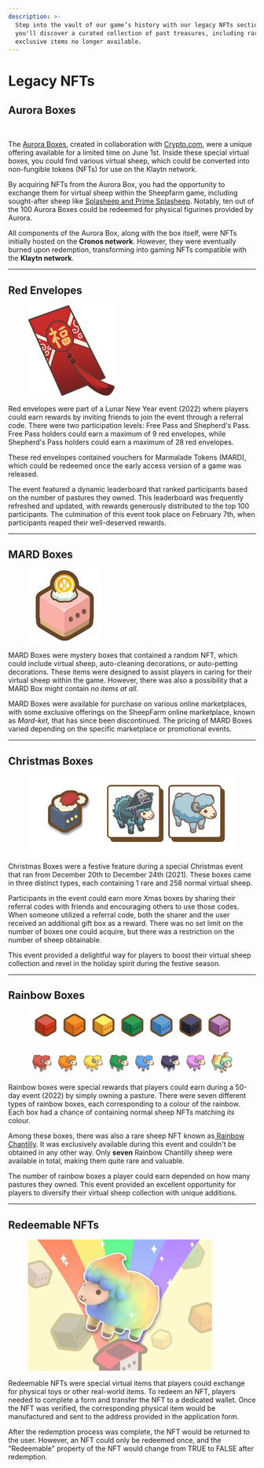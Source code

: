 ```yaml
---
description: >-
  Step into the vault of our game’s history with our legacy NFTs section where
  you'll discover a curated collection of past treasures, including rare and
  exclusive items no longer available.
---
```


# Legacy NFTs

##

## Aurora Boxes

<figure><img src="../.gitbook/assets/Aurora Box Gif.gif" alt="" width="150"><figcaption></figcaption></figure>

The [Aurora Boxes](https://twitter.com/i/status/1531969828382449664), created in collaboration with [Crypto.com](https://crypto.com/nft/drops-event/0342ddc847e381f0c45f2dbb536df233?tab=info), were a unique offering available for a limited time on June 1st. Inside these special virtual boxes, you could find various virtual sheep, which could be converted into non-fungible tokens (NFTs) for use on the Klaytn network.



By acquiring NFTs from the Aurora Box, you had the opportunity to exchange them for virtual sheep within the Sheepfarm game, including sought-after sheep like [Splasheep and Prime Splasheep](https://twitter.com/i/status/1526831766316535808). Notably, ten out of the 100 Aurora Boxes could be redeemed for physical figurines provided by Aurora.



All components of the Aurora Box, along with the box itself, were NFTs initially hosted on the **Cronos network**. However, they were eventually burned upon redemption, transforming into gaming NFTs compatible with the **Klaytn network**.



***

## Red Envelopes

<figure><img src="../.gitbook/assets/1_KhuAuEzsmhTPYPRA7oZPEA.webp" alt="" width="177"><figcaption></figcaption></figure>

Red envelopes were part of a Lunar New Year event (2022) where players could earn rewards by inviting friends to join the event through a referral code. There were two participation levels: Free Pass and Shepherd's Pass. Free Pass holders could earn a maximum of 9 red envelopes, while Shepherd's Pass holders could earn a maximum of 28 red envelopes.



These red envelopes contained vouchers for Marmalade Tokens (MARD), which could be redeemed once the early access version of a game was released.



The event featured a dynamic leaderboard that ranked participants based on the number of pastures they owned. This leaderboard was frequently refreshed and updated, with rewards generously distributed to the top 100 participants. The culmination of this event took place on February 7th, when participants reaped their well-deserved rewards.



***

## MARD Boxes

<figure><img src="../.gitbook/assets/ic_mard-box00_03_2022.png" alt=""><figcaption></figcaption></figure>

MARD Boxes were mystery boxes that contained a random NFT, which could include virtual sheep, auto-cleaning decorations, or auto-petting decorations. These items were designed to assist players in caring for their virtual sheep within the game. However, there was also a possibility that a MARD Box might contain _no items at all_.



MARD Boxes were available for purchase on various online marketplaces, with some exclusive offerings on the SheepFarm online marketplace, known as _Mard-ket,_ that has since been discontinued. The pricing of MARD Boxes varied depending on the specific marketplace or promotional events.



***

## Christmas Boxes

<figure><img src="../.gitbook/assets/1_kyEBV3ixJhdfFv9MGgPJ2w.webp" alt="" width="452"><figcaption></figcaption></figure>

Christmas Boxes were a festive feature during a special Christmas event that ran from December 20th to December 24th (2021). These boxes came in three distinct types, each containing 1 rare and 258 normal virtual sheep.



Participants in the event could earn more Xmas boxes by sharing their referral codes with friends and encouraging others to use those codes. When someone utilized a referral code, both the sharer and the user received an additional gift box as a reward. There was no set limit on the number of boxes one could acquire, but there was a restriction on the number of sheep obtainable.



This event provided a delightful way for players to boost their virtual sheep collection and revel in the holiday spirit during the festive season.



***

## Rainbow Boxes

<figure><img src="../.gitbook/assets/1_SlkNWLlWX0OTjpodLEnpzw.webp" alt=""><figcaption></figcaption></figure>

<figure><img src="../.gitbook/assets/1_EUYf9ocZUw6Bb2MGk2GPDA.webp" alt=""><figcaption></figcaption></figure>

Rainbow boxes were special rewards that players could earn during a 50-day event (2022) by simply owning a pasture. There were seven different types of rainbow boxes, each corresponding to a colour of the rainbow. Each box had a chance of containing normal sheep NFTs matching its colour.



Among these boxes, there was also a rare sheep NFT known as[ Rainbow Chantilly](../gameplay/sheep/). It was exclusively available during this event and couldn't be obtained in any other way. Only **seven** Rainbow Chantilly sheep were available in total, making them quite rare and valuable.



The number of rainbow boxes a player could earn depended on how many pastures they owned. This event provided an excellent opportunity for players to diversify their virtual sheep collection with unique additions.



***

## Redeemable NFTs

<figure><img src="../.gitbook/assets/Untitled (4).png" alt="" width="375"><figcaption></figcaption></figure>

Redeemable NFTs were special virtual items that players could exchange for physical toys or other real-world items. To redeem an NFT, players needed to complete a form and transfer the NFT to a dedicated wallet. Once the NFT was verified, the corresponding physical item would be manufactured and sent to the address provided in the application form.



After the redemption process was complete, the NFT would be returned to the user. However, an NFT could only be redeemed once, and the "Redeemable" property of the NFT would change from TRUE to FALSE after redemption.

